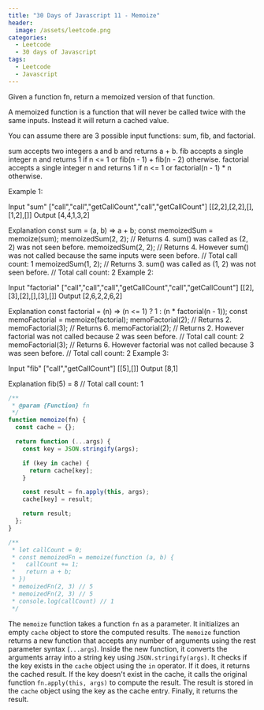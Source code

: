 ```yaml
---
title: "30 Days of Javascript 11 - Memoize"
header:
  image: /assets/leetcode.png
categories:
  - Leetcode
  - 30 days of Javascript
tags:
  - Leetcode
  - Javascript
---
```


Given a function fn, return a memoized version of that function.

A memoized function is a function that will never be called twice with the same inputs. Instead it will return a cached value.

You can assume there are 3 possible input functions: sum, fib, and factorial.

sum accepts two integers a and b and returns a + b.
fib accepts a single integer n and returns 1 if n <= 1 or fib(n - 1) + fib(n - 2) otherwise.
factorial accepts a single integer n and returns 1 if n <= 1 or factorial(n - 1) \* n otherwise.

Example 1:

Input
"sum"
["call","call","getCallCount","call","getCallCount"]
[[2,2],[2,2],[],[1,2],[]]
Output
[4,4,1,3,2]

Explanation
const sum = (a, b) => a + b;
const memoizedSum = memoize(sum);
memoizedSum(2, 2); // Returns 4. sum() was called as (2, 2) was not seen before.
memoizedSum(2, 2); // Returns 4. However sum() was not called because the same inputs were seen before.
// Total call count: 1
memoizedSum(1, 2); // Returns 3. sum() was called as (1, 2) was not seen before.
// Total call count: 2
Example 2:

Input
"factorial"
["call","call","call","getCallCount","call","getCallCount"]
[[2],[3],[2],[],[3],[]]
Output
[2,6,2,2,6,2]

Explanation
const factorial = (n) => (n <= 1) ? 1 : (n \* factorial(n - 1));
const memoFactorial = memoize(factorial);
memoFactorial(2); // Returns 2.
memoFactorial(3); // Returns 6.
memoFactorial(2); // Returns 2. However factorial was not called because 2 was seen before.
// Total call count: 2
memoFactorial(3); // Returns 6. However factorial was not called because 3 was seen before.
// Total call count: 2
Example 3:

Input
"fib"
["call","getCallCount"]
[[5],[]]
Output
[8,1]

Explanation
fib(5) = 8
// Total call count: 1

```js
/**
 * @param {Function} fn
 */
function memoize(fn) {
  const cache = {};

  return function (...args) {
    const key = JSON.stringify(args);

    if (key in cache) {
      return cache[key];
    }

    const result = fn.apply(this, args);
    cache[key] = result;

    return result;
  };
}

/**
 * let callCount = 0;
 * const memoizedFn = memoize(function (a, b) {
 *	 callCount += 1;
 *   return a + b;
 * })
 * memoizedFn(2, 3) // 5
 * memoizedFn(2, 3) // 5
 * console.log(callCount) // 1
 */
```

The `memoize` function takes a function `fn` as a parameter.
It initializes an empty `cache` object to store the computed results.
The `memoize` function returns a new function that accepts any number of arguments using the rest parameter syntax (`...args`).
Inside the new function, it converts the arguments array into a string key using `JSON.stringify(args)`.
It checks if the key exists in the `cache` object using the `in` operator. If it does, it returns the cached result.
If the key doesn't exist in the cache, it calls the original function `fn.apply(this, args)` to compute the result.
The result is stored in the `cache` object using the key as the cache entry.
Finally, it returns the result.
